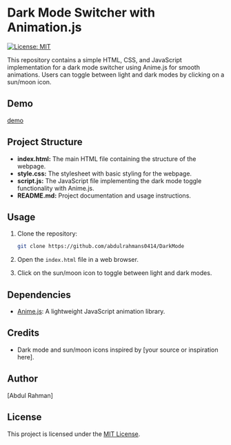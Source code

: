 # Dark Mode Switcher with Animation.js

[![License: MIT](https://img.shields.io/badge/License-MIT-yellow.svg)](https://opensource.org/licenses/MIT)

This repository contains a simple HTML, CSS, and JavaScript implementation for a dark mode switcher using Anime.js for smooth animations. Users can toggle between light and dark modes by clicking on a sun/moon icon.

## Demo

[demo](https://bright-dasik-2e6dba.netlify.app)

## Project Structure

- **index.html:** The main HTML file containing the structure of the webpage.
- **style.css:** The stylesheet with basic styling for the webpage.
- **script.js:** The JavaScript file implementing the dark mode toggle functionality with Anime.js.
- **README.md:** Project documentation and usage instructions.

## Usage

1. Clone the repository:

    ```bash
    git clone https://github.com/abdulrahmans0414/DarkMode
    ```

2. Open the `index.html` file in a web browser.

3. Click on the sun/moon icon to toggle between light and dark modes.

## Dependencies

- [Anime.js](https://animejs.com/): A lightweight JavaScript animation library.

## Credits

- Dark mode and sun/moon icons inspired by [your source or inspiration here].

## Author

[Abdul Rahman]

## License

This project is licensed under the [MIT License](LICENSE).
